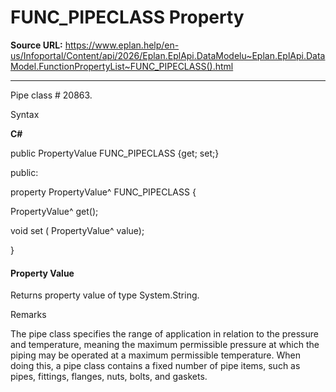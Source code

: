 # FUNC_PIPECLASS Property

**Source URL:** https://www.eplan.help/en-us/Infoportal/Content/api/2026/Eplan.EplApi.DataModelu~Eplan.EplApi.DataModel.FunctionPropertyList~FUNC_PIPECLASS().html

---

Pipe class # 20863.

Syntax

**C#**



public PropertyValue FUNC_PIPECLASS {get; set;}

public:

property PropertyValue^ FUNC_PIPECLASS {

   PropertyValue^ get();

   void set (    PropertyValue^ value);

}


#### Property Value

Returns property value of type System.String.

Remarks

The pipe class specifies the range of application in relation to the pressure and temperature, meaning the maximum permissible pressure at which the piping may be operated at a maximum permissible temperature. When doing this, a pipe class contains a fixed number of pipe items, such as pipes, fittings, flanges, nuts, bolts, and gaskets.
